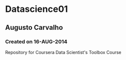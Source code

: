 Datascience01
=============

## Augusto Carvalho

### Created on 16-AUG-2014

Repository for Coursera Data Scientist's Toolbox Course 
